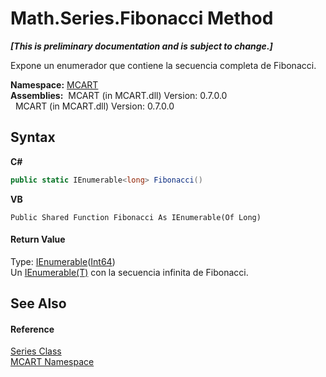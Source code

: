# Math.Series.Fibonacci Method 
 _**\[This is preliminary documentation and is subject to change.\]**_

Expone un enumerador que contiene la secuencia completa de Fibonacci.

**Namespace:**&nbsp;<a href="89e7854f-fe6f-d208-fb0c-b17953422852">MCART</a><br />**Assemblies:**&nbsp;&nbsp;MCART (in MCART.dll) Version: 0.7.0.0<br />&nbsp;&nbsp;MCART (in MCART.dll) Version: 0.7.0.0<br />

## Syntax

**C#**<br />
``` C#
public static IEnumerable<long> Fibonacci()
```

**VB**<br />
``` VB
Public Shared Function Fibonacci As IEnumerable(Of Long)
```


#### Return Value
Type: <a href="http://msdn2.microsoft.com/es-es/library/9eekhta0" target="_blank">IEnumerable</a>(<a href="http://msdn2.microsoft.com/es-es/library/6yy583ek" target="_blank">Int64</a>)<br />Un <a href="http://msdn2.microsoft.com/es-es/library/9eekhta0" target="_blank">IEnumerable(T)</a> con la secuencia infinita de Fibonacci.

## See Also


#### Reference
<a href="894f4701-858a-bd59-a41e-600c29c47018">Series Class</a><br /><a href="89e7854f-fe6f-d208-fb0c-b17953422852">MCART Namespace</a><br />